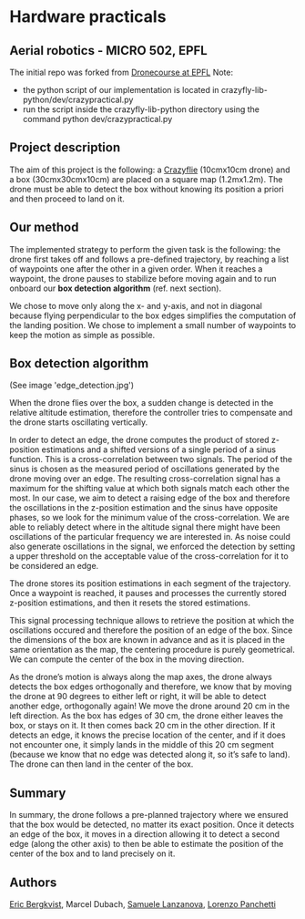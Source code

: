 # Hardware practicals
Aerial robotics - MICRO 502, EPFL
---
The initial repo was forked from [Dronecourse at EPFL](https://github.com/orgs/dronecourse-epfl/repositories)
Note:
- the python script of our implementation is located in crazyfly-lib-python/dev/crazypractical.py
- run the script inside the crazyfly-lib-python directory using the command python dev/crazypractical.py

## Project description

The aim of this project is the following: a [Crazyflie](https://www.bitcraze.io/products/old-products/crazyflie-2-0/) (10cmx10cm drone) and a box (30cmx30cmx10cm) are placed
on a square map (1.2mx1.2m). The drone must be able to detect the box without knowing its position a priori and then
proceed to land on it.

## Our method

The implemented strategy to perform the given task is the
following: the drone first takes off and follows a pre-defined
trajectory, by reaching a list of waypoints one after the other in a given order. When it
reaches a waypoint, the drone pauses to stabilize before
moving again and to run onboard our **box detection algorithm** (ref. next section).

We chose to move only along the x- and y-axis, and not in diagonal because flying perpendicular to the box edges simplifies the computation of the landing position. We chose to implement a small number of waypoints to keep the motion as simple as possible.

## Box detection algorithm

(See image 'edge_detection.jpg')

When the drone flies over the box, a sudden change is detected in the
relative altitude estimation, therefore the controller tries to compensate and the drone starts oscillating vertically.

In order to detect an edge, the drone computes the product of stored
z-position estimations and a shifted versions of a single period of a
sinus function. This is a cross-correlation between two signals. The period of the sinus is chosen as the measured period of
oscillations generated by the drone moving over an edge. The resulting cross-correlation signal
has a maximum for the shifting value at which both signals match each other
the most. In our case, we aim to detect a raising edge of the box and therefore the oscillations in the z-position estimation and the sinus have opposite phases, so we look for the minimum value of the cross-correlation. We are able to reliably detect where in the altitude signal there might have been oscillations of the particular frequency we are interested in. As noise could also generate oscillations in the signal, we enforced the detection by setting a upper threshold on the acceptable value of the cross-correlation for it to be considered an edge.

The drone stores its position estimations in each segment of the trajectory. Once a waypoint is reached, it pauses and
processes the currently stored z-position estimations, and then it resets the stored estimations.

This signal processing technique allows to retrieve the position at which the oscillations occured and therefore the position
of an edge of the box. Since the dimensions of the box are known in advance and as it is placed in the same orientation as the map, the centering procedure is purely geometrical. We can compute the center of the box in the moving direction.


As the drone’s motion is always along the map axes, the drone always detects
the box edges orthogonally and therefore, we know that by moving the
drone at 90 degrees to either left or right, it will be able to detect
another edge, orthogonally again! We move the drone around 20 cm in the
left direction. As the box has edges of 30 cm, the drone either leaves
the box, or stays on it. It then comes back 20 cm in the other
direction. If it detects an edge, it knows the precise location of the
center, and if it does not encounter one, it simply lands in the middle
of this 20 cm segment (because we know that no edge was detected along
it, so it’s safe to land).
The drone can then land in the center of the box.

## Summary

In summary, the drone follows a pre-planned trajectory where we ensured
that the box would be detected, no matter its exact position. Once it
detects an edge of the box, it moves in a direction allowing it to
detect a second edge (along the other axis) to then be able to estimate
the position of the center of the box and to land precisely on it.

## Authors
[Eric Bergkvist](https://github.com/ericbergkvist), Marcel Dubach, [Samuele Lanzanova](https://github.com/SamueleLanzanova), [Lorenzo Panchetti](https://github.com/PanchettiLorenzo)
